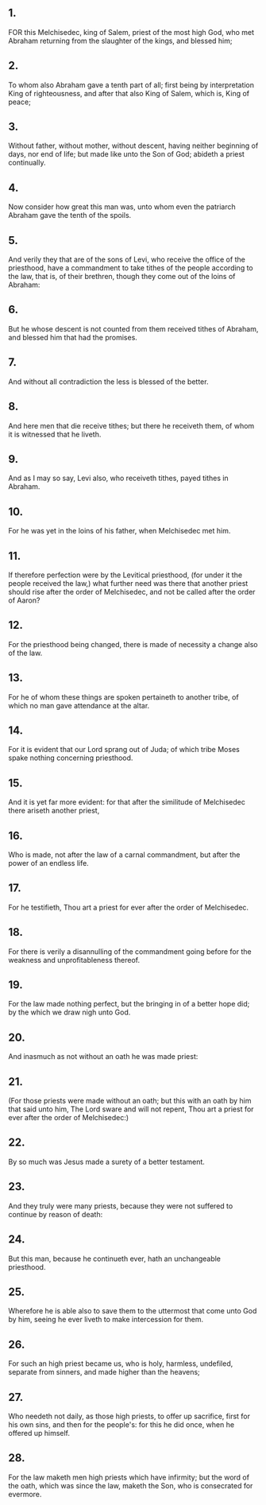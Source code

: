 ## 1.
FOR this Melchisedec, king of Salem, priest of the most high God, who met Abraham returning from the slaughter of the kings, and blessed him;
## 2.
To whom also Abraham gave a tenth part of all; first being by interpretation King of righteousness, and after that also King of Salem, which is, King of peace;
## 3.
Without father, without mother, without descent, having neither beginning of days, nor end of life; but made like unto the Son of God; abideth a priest continually.
## 4.
Now consider how great this man was, unto whom even the patriarch Abraham gave the tenth of the spoils.
## 5.
And verily they that are of the sons of Levi, who receive the office of the priesthood, have a commandment to take tithes of the people according to the law, that is, of their brethren, though they come out of the loins of Abraham:
## 6.
But he whose descent is not counted from them received tithes of Abraham, and blessed him that had the promises.
## 7.
And without all contradiction the less is blessed of the better.
## 8.
And here men that die receive tithes; but there he receiveth them, of whom it is witnessed that he liveth.
## 9.
And as I may so say, Levi also, who receiveth tithes, payed tithes in Abraham.
## 10.
For he was yet in the loins of his father, when Melchisedec met him.
## 11.
If therefore perfection were by the Levitical priesthood, (for under it the people received the law,) what further need was there that another priest should rise after the order of Melchisedec, and not be called after the order of Aaron?
## 12.
For the priesthood being changed, there is made of necessity a change also of the law.
## 13.
For he of whom these things are spoken pertaineth to another tribe, of which no man gave attendance at the altar.
## 14.
For it is evident that our Lord sprang out of Juda; of which tribe Moses spake nothing concerning priesthood.
## 15.
And it is yet far more evident: for that after the similitude of Melchisedec there ariseth another priest,
## 16.
Who is made, not after the law of a carnal commandment, but after the power of an endless life.
## 17.
For he testifieth, Thou art a priest for ever after the order of Melchisedec.
## 18.
For there is verily a disannulling of the commandment going before for the weakness and unprofitableness thereof.
## 19.
For the law made nothing perfect, but the bringing in of a better hope did; by the which we draw nigh unto God.
## 20.
And inasmuch as not without an oath he was made priest:
## 21.
(For those priests were made without an oath; but this with an oath by him that said unto him, The Lord sware and will not repent, Thou art a priest for ever after the order of Melchisedec:)
## 22.
By so much was Jesus made a surety of a better testament.
## 23.
And they truly were many priests, because they were not suffered to continue by reason of death:
## 24.
But this man, because he continueth ever, hath an unchangeable priesthood.
## 25.
Wherefore he is able also to save them to the uttermost that come unto God by him, seeing he ever liveth to make intercession for them.
## 26.
For such an high priest became us, who is holy, harmless, undefiled, separate from sinners, and made higher than the heavens;
## 27.
Who needeth not daily, as those high priests, to offer up sacrifice, first for his own sins, and then for the people's: for this he did once, when he offered up himself.
## 28.
For the law maketh men high priests which have infirmity; but the word of the oath, which was since the law, maketh the Son, who is consecrated for evermore.
